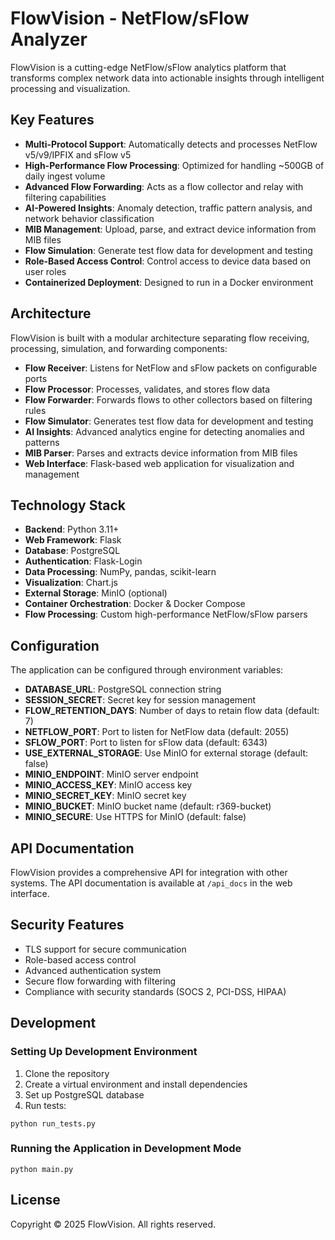 # FlowVision - NetFlow/sFlow Analyzer

FlowVision is a cutting-edge NetFlow/sFlow analytics platform that transforms complex network data into actionable insights through intelligent processing and visualization.

## Key Features

- **Multi-Protocol Support**: Automatically detects and processes NetFlow v5/v9/IPFIX and sFlow v5
- **High-Performance Flow Processing**: Optimized for handling ~500GB of daily ingest volume
- **Advanced Flow Forwarding**: Acts as a flow collector and relay with filtering capabilities
- **AI-Powered Insights**: Anomaly detection, traffic pattern analysis, and network behavior classification
- **MIB Management**: Upload, parse, and extract device information from MIB files
- **Flow Simulation**: Generate test flow data for development and testing
- **Role-Based Access Control**: Control access to device data based on user roles
- **Containerized Deployment**: Designed to run in a Docker environment

## Architecture

FlowVision is built with a modular architecture separating flow receiving, processing, simulation, and forwarding components:

- **Flow Receiver**: Listens for NetFlow and sFlow packets on configurable ports
- **Flow Processor**: Processes, validates, and stores flow data
- **Flow Forwarder**: Forwards flows to other collectors based on filtering rules
- **Flow Simulator**: Generates test flow data for development and testing
- **AI Insights**: Advanced analytics engine for detecting anomalies and patterns
- **MIB Parser**: Parses and extracts device information from MIB files
- **Web Interface**: Flask-based web application for visualization and management

## Technology Stack

- **Backend**: Python 3.11+
- **Web Framework**: Flask
- **Database**: PostgreSQL
- **Authentication**: Flask-Login
- **Data Processing**: NumPy, pandas, scikit-learn
- **Visualization**: Chart.js
- **External Storage**: MinIO (optional)
- **Container Orchestration**: Docker & Docker Compose
- **Flow Processing**: Custom high-performance NetFlow/sFlow parsers

## Configuration

The application can be configured through environment variables:

- **DATABASE_URL**: PostgreSQL connection string
- **SESSION_SECRET**: Secret key for session management
- **FLOW_RETENTION_DAYS**: Number of days to retain flow data (default: 7)
- **NETFLOW_PORT**: Port to listen for NetFlow data (default: 2055)
- **SFLOW_PORT**: Port to listen for sFlow data (default: 6343)
- **USE_EXTERNAL_STORAGE**: Use MinIO for external storage (default: false)
- **MINIO_ENDPOINT**: MinIO server endpoint
- **MINIO_ACCESS_KEY**: MinIO access key
- **MINIO_SECRET_KEY**: MinIO secret key
- **MINIO_BUCKET**: MinIO bucket name (default: r369-bucket)
- **MINIO_SECURE**: Use HTTPS for MinIO (default: false)

## API Documentation

FlowVision provides a comprehensive API for integration with other systems. The API documentation is available at `/api_docs` in the web interface.

## Security Features

- TLS support for secure communication
- Role-based access control
- Advanced authentication system
- Secure flow forwarding with filtering
- Compliance with security standards (SOCS 2, PCI-DSS, HIPAA)

## Development

### Setting Up Development Environment

1. Clone the repository
2. Create a virtual environment and install dependencies
3. Set up PostgreSQL database
4. Run tests:

```
python run_tests.py
```

### Running the Application in Development Mode

```
python main.py
```

## License

Copyright © 2025 FlowVision. All rights reserved.
